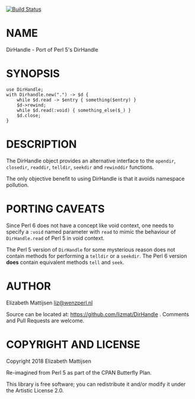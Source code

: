 [![Build Status](https://travis-ci.org/lizmat/DirHandle.svg?branch=master)](https://travis-ci.org/lizmat/DirHandle)

NAME
====

DirHandle - Port of Perl 5's DirHandle

SYNOPSIS
========

    use DirHandle;
    with Dirhandle.new(".") -> $d {
        while $d.read -> $entry { something($entry) }
        $d->rewind;
        while $d.read(:void) { something_else($_) }
        $d.close;
    }

DESCRIPTION
===========

The DirHandle object provides an alternative interface to the `opendir`, `closedir`, `readdir`, `telldir`, `seekdir` and `rewinddir` functions.

The only objective benefit to using DirHandle is that it avoids namespace pollution.

PORTING CAVEATS
===============

Since Perl 6 does not have a concept like void context, one needs to specify a `:void` named parameter with `read` to mimic the behaviour of `DirHandle.read` of Perl 5 in void context.

The Perl 5 version of `DirHandle` for some mysterious reason does not contain methods for performing a `telldir` or a `seekdir`. The Perl 6 version **does** contain equivalent methods `tell` and `seek`.

AUTHOR
======

Elizabeth Mattijsen <liz@wenzperl.nl>

Source can be located at: https://github.com/lizmat/DirHandle . Comments and Pull Requests are welcome.

COPYRIGHT AND LICENSE
=====================

Copyright 2018 Elizabeth Mattijsen

Re-imagined from Perl 5 as part of the CPAN Butterfly Plan.

This library is free software; you can redistribute it and/or modify it under the Artistic License 2.0.

